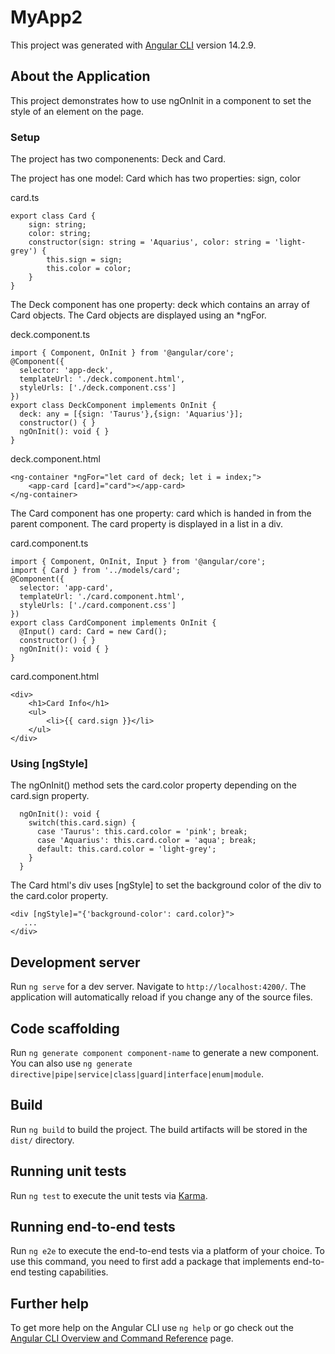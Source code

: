 # MyApp2

This project was generated with [Angular CLI](https://github.com/angular/angular-cli) version 14.2.9.

## About the Application

This project demonstrates how to use ngOnInit in a component to set the style of an element on the page.

### Setup

The project has two componenents: Deck and Card.

The project has one model: Card
which has two properties: sign, color

card.ts
```
export class Card {
    sign: string;
    color: string;
    constructor(sign: string = 'Aquarius', color: string = 'light-grey') {
        this.sign = sign;
        this.color = color;
    }
}
```

The Deck component has one property: deck which contains an array of Card objects. The Card objects are displayed using an *ngFor.

deck.component.ts
```
import { Component, OnInit } from '@angular/core';
@Component({
  selector: 'app-deck',
  templateUrl: './deck.component.html',
  styleUrls: ['./deck.component.css']
})
export class DeckComponent implements OnInit {
  deck: any = [{sign: 'Taurus'},{sign: 'Aquarius'}];
  constructor() { }
  ngOnInit(): void { }
}
```

deck.component.html
```
<ng-container *ngFor="let card of deck; let i = index;">
    <app-card [card]="card"></app-card>
</ng-container>
```

The Card component has one property: card which is handed in from the parent component. The card property is displayed in a list in a div. 

card.component.ts
```
import { Component, OnInit, Input } from '@angular/core';
import { Card } from '../models/card';
@Component({
  selector: 'app-card',
  templateUrl: './card.component.html',
  styleUrls: ['./card.component.css']
})
export class CardComponent implements OnInit {
  @Input() card: Card = new Card();
  constructor() { }
  ngOnInit(): void { }
}
```

card.component.html
```
<div>
    <h1>Card Info</h1>
    <ul>
        <li>{{ card.sign }}</li>
    </ul>
</div>
```

### Using [ngStyle]

The ngOnInit() method sets the card.color property depending on the card.sign property. 

```
  ngOnInit(): void {
    switch(this.card.sign) {
      case 'Taurus': this.card.color = 'pink'; break;
      case 'Aquarius': this.card.color = 'aqua'; break;
      default: this.card.color = 'light-grey';
    }
  }
```

The Card html's div uses [ngStyle] to set the background color of the div to the card.color property.

```
<div [ngStyle]="{'background-color': card.color}">
   ...
</div>
```

## Development server

Run `ng serve` for a dev server. Navigate to `http://localhost:4200/`. The application will automatically reload if you change any of the source files.

## Code scaffolding

Run `ng generate component component-name` to generate a new component. You can also use `ng generate directive|pipe|service|class|guard|interface|enum|module`.

## Build

Run `ng build` to build the project. The build artifacts will be stored in the `dist/` directory.

## Running unit tests

Run `ng test` to execute the unit tests via [Karma](https://karma-runner.github.io).

## Running end-to-end tests

Run `ng e2e` to execute the end-to-end tests via a platform of your choice. To use this command, you need to first add a package that implements end-to-end testing capabilities.

## Further help

To get more help on the Angular CLI use `ng help` or go check out the [Angular CLI Overview and Command Reference](https://angular.io/cli) page.
